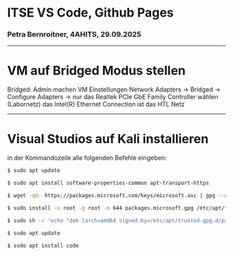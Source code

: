  # ITSE VS Code, Github Pages
 ### Petra Bernroitner, 4AHITS, 29.09.2025

 ---

# VM auf Bridged Modus stellen
 Bridged:
 Admin machen
 VM Einstellungen
 Network Adapters -> Bridged -> Configure Adapters
 -> nur das Realtek PCIe GbE Family Controller wählen (Labornetz)
 das Intel(R) Ethernet Connection ist das HTL Netz

---

# Visual Studios auf Kali installieren

in der Kommandozeile alle folgenden Befehle eingeben:

```sh
$ sudo apt update

$ sudo apt install software-properties-common apt-transport-https

$ wget -qO- https://packages.microsoft.com/keys/microsoft.asc | gpg --dearmor > packages.microsoft.gpg

$ sudo install -o root -g root -m 644 packages.microsoft.gpg /etc/apt/trusted.gpg.d/

$ sudo sh -c 'echo "deb [arch=amd64 signed-by=/etc/apt/trusted.gpg.d/packages.microsoft.gpg] https://packages.microsoft.com/repos/vscode/ stable main" > /etc/apt/sources.list.d/vscode.list'

$ sudo apt update

$ sudo apt install code
```
